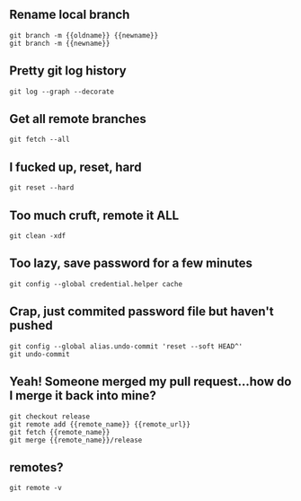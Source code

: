 Rename local branch
-------------------

    git branch -m {{oldname}} {{newname}}
    git branch -m {{newname}}

Pretty git log history
----------------------

    git log --graph --decorate

Get all remote branches
-----------------------

    git fetch --all

I fucked up, reset, hard
------------------------

    git reset --hard

Too much cruft, remote it ALL
-----------------------------

    git clean -xdf

Too lazy, save password for a few minutes
-----------------------------------------

    git config --global credential.helper cache

Crap, just commited password file but haven't pushed
----------------------------------------------------

    git config --global alias.undo-commit 'reset --soft HEAD^'
    git undo-commit

Yeah!  Someone merged my pull request...how do I merge it back into mine?
-------------------------------------------------------------------------

    git checkout release
    git remote add {{remote_name}} {{remote_url}}
    git fetch {{remote_name}}
    git merge {{remote_name}}/release
    
    
remotes?
--------

    git remote -v

